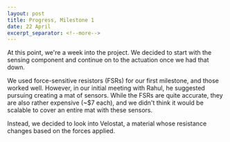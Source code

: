 ```yaml
---
layout: post
title: Progress, Milestone 1
date: 22 April
excerpt_separator: <!--more-->
---
```


At this point, we're a week into the project. We decided to start with the sensing component and continue on to the actuation once we had that down.

We used force-sensitive resistors (FSRs) for our first milestone, and those worked well. However, in our initial meeting with Rahul, he suggested pursuing creating a mat of sensors. While the FSRs are quite accurate, they are also rather expensive (~$7 each), and we didn't think it would be scalable to cover an entire mat with these sensors.
<!--more-->

Instead, we decided to look into Velostat, a material whose resistance changes based on the forces applied.
